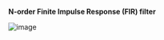 **N-order Finite Impulse Response (FIR) filter**

![image](https://user-images.githubusercontent.com/42716711/121242055-f64b4900-c850-11eb-8f30-3165e5afd2b9.png)

